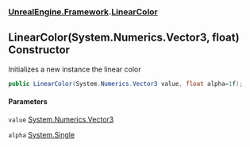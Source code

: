 ### [UnrealEngine.Framework](./UnrealEngine-Framework.md 'UnrealEngine.Framework').[LinearColor](./LinearColor.md 'UnrealEngine.Framework.LinearColor')
## LinearColor(System.Numerics.Vector3, float) Constructor
Initializes a new instance the linear color  
```csharp
public LinearColor(System.Numerics.Vector3 value, float alpha=1f);
```
#### Parameters
<a name='UnrealEngine-Framework-LinearColor-LinearColor(System-Numerics-Vector3_float)-value'></a>
`value` [System.Numerics.Vector3](https://docs.microsoft.com/en-us/dotnet/api/System.Numerics.Vector3 'System.Numerics.Vector3')  
  
<a name='UnrealEngine-Framework-LinearColor-LinearColor(System-Numerics-Vector3_float)-alpha'></a>
`alpha` [System.Single](https://docs.microsoft.com/en-us/dotnet/api/System.Single 'System.Single')  
  
